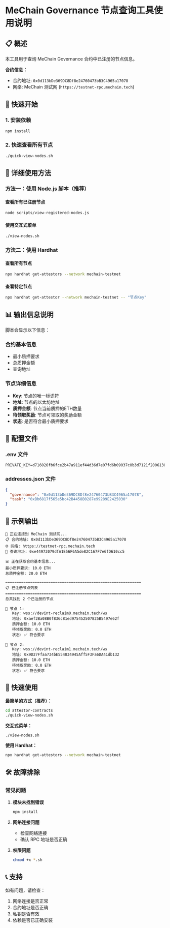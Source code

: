 # MeChain Governance 节点查询工具使用说明

## 📋 概述

本工具用于查询 MeChain Governance 合约中已注册的节点信息。

**合约信息：**
- 合约地址: `0x0d113bDe369DC8Df8e24760473bB3C4965a17078`
- 网络: MeChain 测试网 (`https://testnet-rpc.mechain.tech`)

## 🚀 快速开始

### 1. 安装依赖
```bash
npm install
```

### 2. 快速查看所有节点
```bash
./quick-view-nodes.sh
```

## 📖 详细使用方法

### 方法一：使用 Node.js 脚本（推荐）

#### 查看所有已注册节点
```bash
node scripts/view-registered-nodes.js
```

#### 使用交互式菜单
```bash
./view-nodes.sh
```

### 方法二：使用 Hardhat

#### 查看所有节点
```bash
npx hardhat get-attestors --network mechain-testnet
```

#### 查看特定节点
```bash
npx hardhat get-attestor --network mechain-testnet -- "节点Key"
```

## 📊 输出信息说明

脚本会显示以下信息：

### 合约基本信息
- 最小质押要求
- 总质押金额
- 查询地址

### 节点详细信息
- **Key**: 节点的唯一标识符
- **地址**: 节点的以太坊地址
- **质押金额**: 节点当前质押的ETH数量
- **待领取奖励**: 节点可领取的奖励金额
- **状态**: 是否符合最小质押要求

## 🔧 配置文件

### .env 文件
```
PRIVATE_KEY=d716026fb6fce2b47a911ef44d36d7e07fd6b09037c0b3d7121f20061388cba6
```

### addresses.json 文件
```json
{
  "governance": "0x0d113bDe369DC8Df8e24760473bB3C4965a17078",
  "task": "0xBb6817f565e5bc42B4458B0287e99289E2425030"
}
```

## 📝 示例输出

```
🔗 正在连接到 MeChain 测试网...
📋 合约地址: 0x0d113bDe369DC8Df8e24760473bB3C4965a17078
🌐 网络: https://testnet-rpc.mechain.tech
👤 查询地址: 0xe44973079dfA1E56F6A5de82C167F7e6fD610cc5

📊 正在获取合约基本信息...
最小质押要求: 10.0 ETH
总质押金额: 20.0 ETH

============================================================
📋 已注册节点列表
============================================================
总共找到 2 个已注册的节点

🔸 节点 1:
   Key: wss://devint-reclaim0.mechain.tech/ws
   地址: 0xaef2Ba08B0f836c81ed975452507825B5497e62f
   质押金额: 10.0 ETH
   待领取奖励: 0.0 ETH
   状态: ✅ 符合要求

🔸 节点 2:
   Key: wss://devint-reclaim1.mechain.tech/ws
   地址: 0x9D27Ffaa734bE554834945Aff5F3Fa6DA41db132
   质押金额: 10.0 ETH
   待领取奖励: 0.0 ETH
   状态: ✅ 符合要求
```

## 🚀 快速使用

**最简单的方式（推荐）：**
```bash
cd attestor-contracts
./quick-view-nodes.sh
```

**交互式菜单：**
```bash
./view-nodes.sh
```

**使用 Hardhat：**
```bash
npx hardhat get-attestors --network mechain-testnet
```

## 🛠️ 故障排除

### 常见问题

1. **模块未找到错误**
   ```bash
   npm install
   ```

2. **网络连接问题**
   - 检查网络连接
   - 确认 RPC 地址是否正确

3. **权限问题**
   ```bash
   chmod +x *.sh
   ```

## 📞 支持

如有问题，请检查：
1. 网络连接是否正常
2. 合约地址是否正确
3. 私钥是否有效
4. 依赖是否已正确安装
